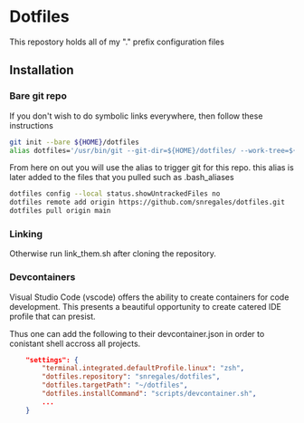 # Dotfiles

This repostory holds all of my "." prefix configuration files

## Installation

### Bare git repo
If you don't wish to do symbolic links everywhere, then follow these instructions

```bash
git init --bare ${HOME}/dotfiles
alias dotfiles='/usr/bin/git --git-dir=${HOME}/dotfiles/ --work-tree=${HOME}'
```

From here on out you will use the alias to trigger git for this repo.
this alias is later added to the files that you pulled such as .bash_aliases 

```bash
dotfiles config --local status.showUntrackedFiles no
dotfiles remote add origin https://github.com/snregales/dotfiles.git
dotfiles pull origin main
```

### Linking

Otherwise run link_them.sh after cloning the repository.

### Devcontainers

Visual Studio Code (vscode) offers the ability to create containers for code development.
This presents a beautiful opportunity to create catered IDE profile that can presist.

Thus one can add the following to their devcontainer.json in order to conistant shell accross all projects.

```json
	"settings": {
		"terminal.integrated.defaultProfile.linux": "zsh",
		"dotfiles.repository": "snregales/dotfiles",
		"dotfiles.targetPath": "~/dotfiles",
		"dotfiles.installCommand": "scripts/devcontainer.sh",
        ...
    }
```

